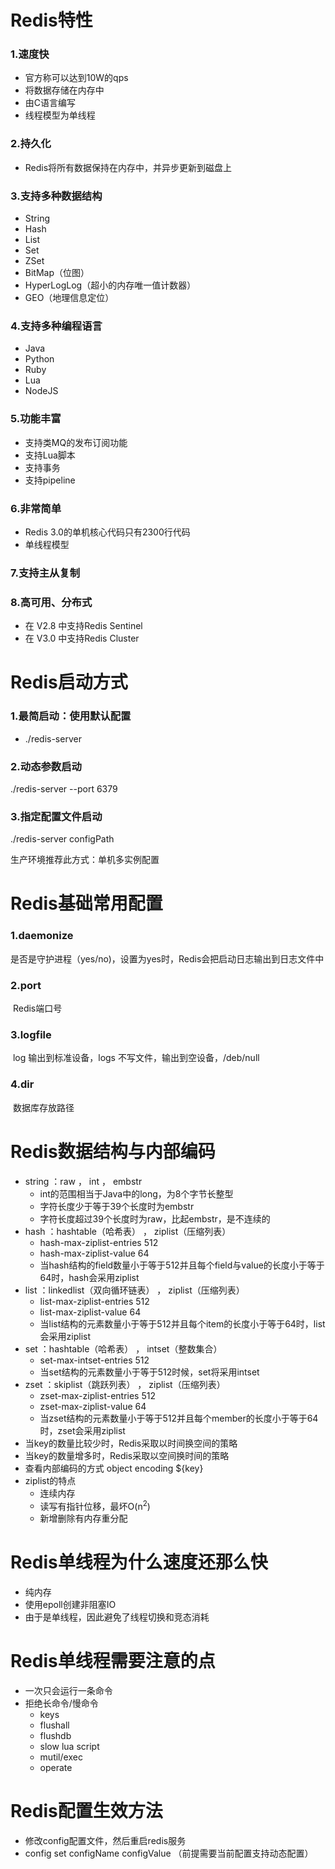 # Redis特性

### 1.速度快

- 官方称可以达到10W的qps
- 将数据存储在内存中
- 由C语言编写
- 线程模型为单线程

### 2.持久化

- Redis将所有数据保持在内存中，并异步更新到磁盘上

### 3.支持多种数据结构

- String
- Hash
- List
- Set
- ZSet
- BitMap（位图）
- HyperLogLog（超小的内存唯一值计数器）
- GEO（地理信息定位）

### 4.支持多种编程语言

- Java
- Python
- Ruby
- Lua
- NodeJS

### 5.功能丰富

- 支持类MQ的发布订阅功能
- 支持Lua脚本
- 支持事务
- 支持pipeline

### 6.非常简单

- Redis 3.0的单机核心代码只有2300行代码
- 单线程模型

### 7.支持主从复制

### 8.高可用、分布式

- 在 V2.8 中支持Redis Sentinel
- 在 V3.0 中支持Redis Cluster

# Redis启动方式

### 1.最简启动：使用默认配置

- ./redis-server

### 2.动态参数启动

./redis-server --port 6379

### 3.指定配置文件启动

./redis-server configPath

生产环境推荐此方式：单机多实例配置

# Redis基础常用配置

### 1.daemonize

​ 是否是守护进程（yes/no)，设置为yes时，Redis会把启动日志输出到日志文件中

### 2.port

​ Redis端口号

### 3.logfile

​ log 输出到标准设备，logs 不写文件，输出到空设备，/deb/null

### 4.dir

​ 数据库存放路径

# Redis数据结构与内部编码

- string ：raw ， int ， embstr
    - int的范围相当于Java中的long，为8个字节长整型
    - 字符长度少于等于39个长度时为embstr
    - 字符长度超过39个长度时为raw，比起embstr，是不连续的
- hash ：hashtable（哈希表） ， ziplist（压缩列表）
    - hash-max-ziplist-entries 512
    - hash-max-ziplist-value 64
    - 当hash结构的field数量小于等于512并且每个field与value的长度小于等于64时，hash会采用ziplist
- list ：linkedlist（双向循环链表） ， ziplist（压缩列表）
    - list-max-ziplist-entries 512
    - list-max-ziplist-value 64
    - 当list结构的元素数量小于等于512并且每个item的长度小于等于64时，list会采用ziplist
- set ：hashtable（哈希表） ， intset（整数集合）
    - set-max-intset-entries 512
    - 当set结构的元素数量小于等于512时候，set将采用intset
- zset ：skiplist（跳跃列表） ， ziplist（压缩列表）
    - zset-max-ziplist-entries 512
    - zset-max-ziplist-value 64
    - 当zset结构的元素数量小于等于512并且每个member的长度小于等于64时，zset会采用ziplist
- 当key的数量比较少时，Redis采取以时间换空间的策略
- 当key的数量增多时，Redis采取以空间换时间的策略
- 查看内部编码的方式 object encoding ${key}
- ziplist的特点
    - 连续内存
    - 读写有指针位移，最坏O(n<sup>2</sup>)
    - 新增删除有内存重分配

# Redis单线程为什么速度还那么快

- 纯内存
- 使用epoll创建非阻塞IO
- 由于是单线程，因此避免了线程切换和竞态消耗

# Redis单线程需要注意的点

- 一次只会运行一条命令
- 拒绝长命令/慢命令
    - keys
    - flushall
    - flushdb
    - slow lua script
    - mutil/exec
    - operate

# Redis配置生效方法

- 修改config配置文件，然后重启redis服务
- config set configName configValue （前提需要当前配置支持动态配置）















